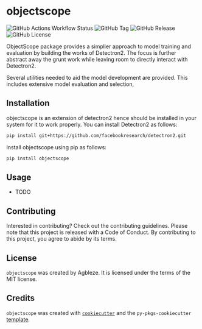 # objectscope
![GitHub Actions Workflow Status](https://img.shields.io/github/actions/workflow/status/agbleze/objectscope/.github%2Fworkflows%2Fci-cd.yml)
![GitHub Tag](https://img.shields.io/github/v/tag/agbleze/objectscope)
![GitHub Release](https://img.shields.io/github/v/release/agbleze/objectscope)
![GitHub License](https://img.shields.io/github/license/agbleze/objectscope)

ObjectScope package provides a simplier approach to model training and evaluation by building the works of Detectron2. The focus is further abstract away the grunt work while leaving room to directly interact with Detectron2.

Several utilities needed to aid the model development are provided. This includes extensive model evaluation and selection,

## Installation

objectscope is an extension of detectron2 hence should be installed in your system for it to work properly. You can install Detectron2 as follows:

```bash
pip install git+https://github.com/facebookresearch/detectron2.git
```

Install objectscope using pip as follows:

```bash
pip install objectscope
```

## Usage

- TODO

## Contributing

Interested in contributing? Check out the contributing guidelines. Please note that this project is released with a Code of Conduct. By contributing to this project, you agree to abide by its terms.

## License

`objectscope` was created by Agbleze. It is licensed under the terms of the MIT license.

## Credits

`objectscope` was created with [`cookiecutter`](https://cookiecutter.readthedocs.io/en/latest/) and the `py-pkgs-cookiecutter` [template](https://github.com/py-pkgs/py-pkgs-cookiecutter).
